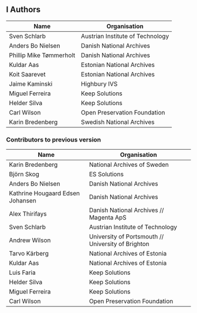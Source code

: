 
I Authors
---------

| Name                             | Organisation                                       |
| -------------------------------- | -------------------------------------------------- |
| Sven Schlarb                     | Austrian Institute of Technology                   |
| Anders Bo Nielsen                | Danish National Archives                           |
| Phillip Mike Tømmerholt          | Danish National Archives                           |
| Kuldar Aas                       | Estonian National Archives                         |
| Koit Saarevet                    | Estonian National Archives                         |
| Jaime Kaminski                   | Highbury IVS                                       |
| Miguel Ferreira                  | Keep Solutions                                     |
| Helder Silva                     | Keep Solutions                                     |
| Carl Wilson                      | Open Preservation Foundation                       |
| Karin Bredenberg                 | Swedish National Archives                          |

### Contributors to previous version

| Name                             | Organisation                                       |
| -------------------------------- | -------------------------------------------------- |
| Karin Bredenberg                 | National Archives of Sweden                        |
| Björn Skog                       | ES Solutions                                       |
| Anders Bo Nielsen                | Danish National Archives                           |
| Kathrine Hougaard Edsen Johansen | Danish National Archives                           |
| Alex Thirifays                   | Danish National Archives // Magenta ApS            |
| Sven Schlarb                     | Austrian Institute of Technology                   |
| Andrew Wilson                    | University of Portsmouth // University of Brighton |
| Tarvo Kärberg                    | National Archives of Estonia                       |
| Kuldar Aas                       | National Archives of Estonia                       |
| Luis Faria                       | Keep Solutions                                     |
| Helder Silva                     | Keep Solutions                                     |
| Miguel Ferreira                  | Keep Solutions                                     |
| Carl Wilson                      | Open Preservation Foundation                       |
